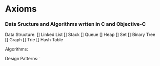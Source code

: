 # Axioms
### Data Sructure and Algorithms wrtten in C and Objective-C

Data Structure:
[] Linked List
[] Stack
[] Queue
[] Heap
[] Set
[] Binary Tree
[] Graph
[] Trie
[] Hash Table

Algorithms:

Design Patterns:`